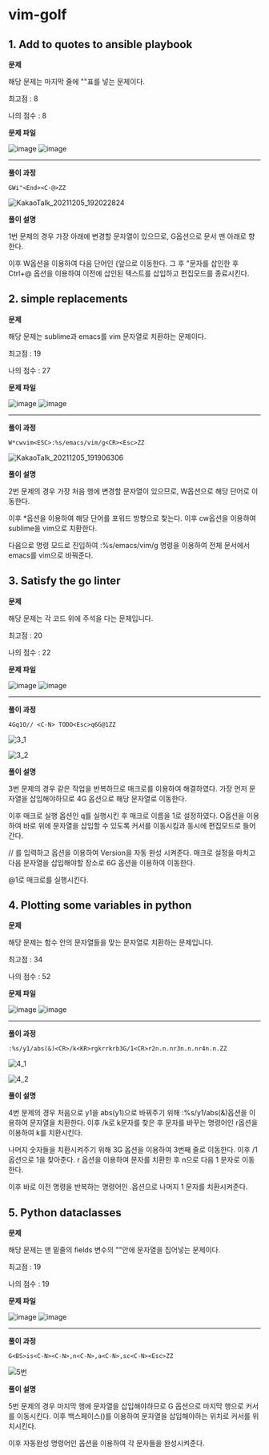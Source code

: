 # vim-golf
## 1. Add to quotes to ansible playbook

**문제**

해당 문제는 마지막 줄에 ""표를 넣는 문제이다.

최고점 : 8

나의 점수 : 8

**문제 파일**

![image](https://user-images.githubusercontent.com/67230834/144742168-5514ef1c-90d3-4a21-9bd4-d3828bde9766.png) ![image](https://user-images.githubusercontent.com/67230834/144742207-18d9b667-ea22-4f4c-957b-5e9e5c505241.png)

---

**풀이 과정**

```
GWi"<End><C-@>ZZ
```

![KakaoTalk_20211205_192022824](https://user-images.githubusercontent.com/67230834/144742697-ed282c13-e7b4-4e1d-ad80-7c1e9d25164d.gif)

**풀이 설명**

1번 문제의 경우 가장 아래에 변경할 문자열이 있으므로, G옵션으로 문서 맨 아래로 향한다.

이후 W옵션을 이용하여 다음 단어인 {앞으로 이동한다. 그 후 "문자를 삽인한 후 Ctrl+@ 옵션을 이용하여 이전에 삽인된 텍스트를 삽입하고 편집모드를 종료시킨다.

## 2. simple replacements

**문제**

해당 문제는 sublime과 emacs를 vim 문자열로 치환하는 문제이다.

최고점 : 19

나의 점수 : 27

**문제 파일**

![image](https://user-images.githubusercontent.com/67230834/144743334-77acc5f6-837f-4889-8849-5e577a79b1d7.png)  ![image](https://user-images.githubusercontent.com/67230834/144743342-4e871e9c-3ee0-462b-a524-f11d33da2d4e.png)

---

**풀이 과정**

```
W*cwvim<ESC>:%s/emacs/vim/g<CR><Esc>ZZ
```

![KakaoTalk_20211205_191906306](https://user-images.githubusercontent.com/67230834/144742723-773caa92-ad65-47f8-aedb-0f04cfc7e360.gif)

**풀이 설명**

2번 문제의 경우 가장 처음 행에 변경할 문자열이 있으므로, W옵션으로 해당 단어로 이동한다.

이후 \*옵션을 이용하여 해당 단어를 포워드 방향으로 찾는다. 이후 cw옵션을 이용하여 sublime을 vim으로 치환한다. 

다음으로 명령 모드로 진입하여 :%s/emacs/vim/g 명령을 이용하여 전체 문서에서 emacs를 vim으로 바꿔준다.

## 3. Satisfy the go linter

**문제**

해당 문제는 각 코드 위에 주석을 다는 문제입니다.

최고점 : 20

나의 점수 : 22

**문제 파일**

![image](https://user-images.githubusercontent.com/67230834/144742275-6ac02f8c-6b9b-4ea4-bf29-3e69f657799d.png)  ![image](https://user-images.githubusercontent.com/67230834/144742285-5bd11140-7d24-4b51-8677-90e6c6ee6084.png)

---

**풀이 과정**

```
4Gq1O// <C-N> TODO<Esc>q6G@1ZZ
```

![3_1](https://user-images.githubusercontent.com/67230834/144742764-4dfccb96-1c3c-4de7-b872-d2cc941ed532.gif)

![3_2](https://user-images.githubusercontent.com/67230834/144742777-8764a439-e12f-4bd4-aa7a-68494829d2c7.gif)

**풀이 설명**

3번 문제의 경우 같은 작업을 반복하므로 매크로를 이용하여 해결하였다. 가장 먼저 문자열을 삽입해야하므로 4G 옵션으로 해당 문자열로 이동한다.

이후 매크로 실행 옵션인 q를 실행시킨 후 매크로 이름을 1로 설정하였다. O옵션을 이용하여 바로 위에 문자열을 삽입할 수 있도록 커서를 이동시킴과 동시에 편집모드로 들어간다.

// 를 입력하고 <C-N> 옵션을 이용하여 Version을 자동 완성 시켜준다. 매크로 설정을 마치고 다음 문자열을 삽입해야할 장소로 6G 옵션을 이용하여 이동한다.
  
@1로 매크로를 실행시킨다.

## 4. Plotting some variables in python

**문제**

해당 문제는 함수 안의 문자열들을 맞는 문자열로 치환하는 문제입니다.

최고점 : 34

나의 점수 : 52

**문제 파일**
  
![image](https://user-images.githubusercontent.com/67230834/144743353-846caf99-9391-496f-a15e-c3b159cab1c9.png) ![image](https://user-images.githubusercontent.com/67230834/144743364-2ed78b8e-c2b1-4a84-abb8-ac890008826f.png)

---

**풀이 과정**

```
:%s/y1/abs(&)<CR>/k<KR>rgkrrkrb3G/1<CR>r2n.n.nr3n.n.nr4n.n.ZZ
```

![4_1](https://user-images.githubusercontent.com/67230834/144743524-3de5086a-943b-4b17-958b-810a0a0d0fd6.gif)

![4_2](https://user-images.githubusercontent.com/67230834/144743533-9a0ade09-730f-4206-96c0-f642eeb6b6d7.gif)

**풀이 설명**

4번 문제의 경우 처음으로 y1을 abs(y1)으로 바꿔주기 위해 :%s/y1/abs(&)옵션을 이용하여 문자열을 치환한다. 이후 /k로 k문자를 찾은 후 문자를 바꾸는 명령어인 r옵션을 이용하여 k를 치환시킨다.
  
나머지 숫자들을 치환시켜주기 위해 3G 옵션을 이용하여 3번째 줄로 이동한다. 이후 /1 옵션으로 1을 찾아준다. r 옵션을 이용하여 문자를 치환한 후 n으로 다음 1 문자로 이동한다. 
  
이후 바로 이전 명령을 반복하는 명령어인 .옵션으로 나머지 1 문자를 치환시켜준다.

## 5. Python dataclasses

**문제**

해당 문제는 맨 밑줄의 fields 변수의 ""안에 문자열을 집어넣는 문제이다.

최고점 : 19

나의 점수 : 19

**문제 파일**

![image](https://user-images.githubusercontent.com/67230834/144743636-c1407e10-7f37-4225-894b-00744299f0ac.png)  ![image](https://user-images.githubusercontent.com/67230834/144743645-fe920d2d-5e2e-40cb-a91e-6bae54348dce.png)

---

**풀이 과정**

```
G<BS>is<C-N><C-N>,n<C-N>,a<C-N>,sc<C-N><Esc>ZZ
```

![5번](https://user-images.githubusercontent.com/67230834/144743648-c172b757-d2e5-43c7-b612-81b0ceace09b.gif)

**풀이 설명**

5번 문제의 경우 마지막 행에 문자열을 삽입해야하므로 G 옵션으로 마지막 행으로 커서를 이동시킨다. 이후 백스페이스(<BS>)를 이용하여 문자열을 삽입해야하는 위치로 커서를 위치시킨다.
  
이후 자동완성 명령어인 <C-N> 옵션을 이용하여 각 문자들을 완성시켜준다.


